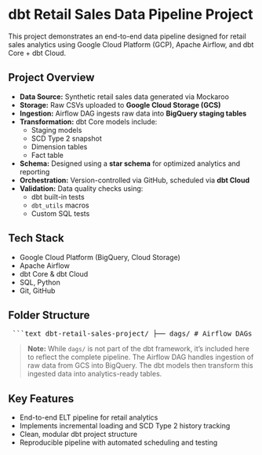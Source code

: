 # dbt Retail Sales Data Pipeline Project

This project demonstrates an end-to-end data pipeline designed for retail sales analytics using Google Cloud Platform (GCP), Apache Airflow, and dbt Core + dbt Cloud.

## Project Overview

- **Data Source:** Synthetic retail sales data generated via Mockaroo  
- **Storage:** Raw CSVs uploaded to **Google Cloud Storage (GCS)**  
- **Ingestion:** Airflow DAG ingests raw data into **BigQuery staging tables**  
- **Transformation:** dbt Core models include:
  - Staging models  
  - SCD Type 2 snapshot  
  - Dimension tables  
  - Fact table  
- **Schema:** Designed using a **star schema** for optimized analytics and reporting  
- **Orchestration:** Version-controlled via GitHub, scheduled via **dbt Cloud**  
- **Validation:** Data quality checks using:
  - dbt built-in tests  
  - `dbt_utils` macros  
  - Custom SQL tests  

## Tech Stack

- Google Cloud Platform (BigQuery, Cloud Storage)  
- Apache Airflow  
- dbt Core & dbt Cloud  
- SQL, Python  
- Git, GitHub  

## Folder Structure

<pre> ```text dbt-retail-sales-project/ ├── dags/ # Airflow DAGs for data ingestion (GCS → BigQuery) ├── dbt_project.yml ├── models/ │ ├── staging/ # Cleansed versions of raw tables │ ├── snapshots/ # SCD Type 2 historical tracking │ └── marts/ │ ├── dim/ # Dimension tables │ └── fact/ # Fact tables └── README.md ``` </pre>



> **Note:** While `dags/` is not part of the dbt framework, it’s included here to reflect the complete pipeline. The Airflow DAG handles ingestion of raw data from GCS into BigQuery. The dbt models then transform this ingested data into analytics-ready tables.

## Key Features

-  End-to-end ELT pipeline for retail analytics  
-  Implements incremental loading and SCD Type 2 history tracking  
-  Clean, modular dbt project structure  
-  Reproducible pipeline with automated scheduling and testing  


